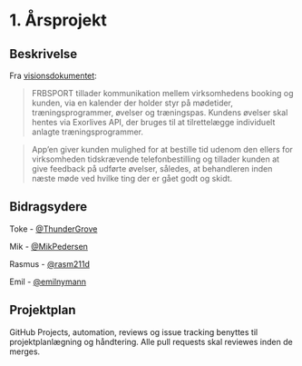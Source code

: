 # 1. Årsprojekt

## Beskrivelse
Fra [visionsdokumentet](https://github.com/emilnymann/1AarsProjekt/blob/master/02%20Requirements%20%26%20Analysis/Visionsdokument.docx):
> FRBSPORT tillader kommunikation mellem virksomhedens booking og kunden, via en kalender der holder styr på mødetider, træningsprogrammer, øvelser og træningspas. Kundens øvelser skal hentes via Exorlives API, der bruges til at tilrettelægge individuelt anlagte træningsprogrammer.

> App’en giver kunden mulighed for at bestille tid udenom den ellers for virksomheden tidskrævende telefonbestilling og tillader kunden at give feedback på udførte øvelser, således, at behandleren inden næste møde ved hvilke ting der er gået godt og skidt.

## Bidragsydere
Toke - [@ThunderGrove](https://github.com/ThunderGrove)

Mik - [@MikPedersen](https://github.com/MikPedersen)

Rasmus - [@rasm211d](https://github.com/rasm211d)

Emil - [@emilnymann](https://github.com/emilnymann)

## Projektplan
GitHub Projects, automation, reviews og issue tracking benyttes til projektplanlægning og håndtering. Alle pull requests skal reviewes inden de merges.
